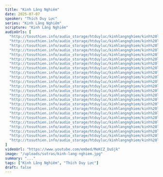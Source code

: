 ```yaml
---
title: "Kinh Lăng Nghiêm"
date: 2025-07-07
speaker: "Thích Duy Lực"
series: "Kinh Lăng Nghiêm"
scripture: "Kinh Lăng Nghiêm"
audioUrls: [
  "http://tosuthien.info/audio_storage/htduyluc/kinhlangnghiem/kinh%20lang%20nghiem%2001.mp3",
  "http://tosuthien.info/audio_storage/htduyluc/kinhlangnghiem/kinh%20lang%20nghiem%2002.mp3",
  "http://tosuthien.info/audio_storage/htduyluc/kinhlangnghiem/kinh%20lang%20nghiem%2003.mp3",
  "http://tosuthien.info/audio_storage/htduyluc/kinhlangnghiem/kinh%20lang%20nghiem%2004.mp3",
  "http://tosuthien.info/audio_storage/htduyluc/kinhlangnghiem/kinh%20lang%20nghiem%2005.mp3",
  "http://tosuthien.info/audio_storage/htduyluc/kinhlangnghiem/kinh%20lang%20nghiem%2006.mp3",
  "http://tosuthien.info/audio_storage/htduyluc/kinhlangnghiem/kinh%20lang%20nghiem%2007.mp3",
  "http://tosuthien.info/audio_storage/htduyluc/kinhlangnghiem/kinh%20lang%20nghiem%2008.mp3",
  "http://tosuthien.info/audio_storage/htduyluc/kinhlangnghiem/kinh%20lang%20nghiem%2009.mp3",
  "http://tosuthien.info/audio_storage/htduyluc/kinhlangnghiem/kinh%20lang%20nghiem%2010.mp3",
  "http://tosuthien.info/audio_storage/htduyluc/kinhlangnghiem/kinh%20lang%20nghiem%2011.mp3",
  "http://tosuthien.info/audio_storage/htduyluc/kinhlangnghiem/kinh%20lang%20nghiem%2012.mp3",
  "http://tosuthien.info/audio_storage/htduyluc/kinhlangnghiem/kinh%20lang%20nghiem%2013.mp3",
  "http://tosuthien.info/audio_storage/htduyluc/kinhlangnghiem/kinh%20lang%20nghiem%2014.mp3",
  "http://tosuthien.info/audio_storage/htduyluc/kinhlangnghiem/kinh%20lang%20nghiem%2015.mp3",
  "http://tosuthien.info/audio_storage/htduyluc/kinhlangnghiem/kinh%20lang%20nghiem%2016.mp3",
  "http://tosuthien.info/audio_storage/htduyluc/kinhlangnghiem/kinh%20lang%20nghiem%2017.mp3",
  "http://tosuthien.info/audio_storage/htduyluc/kinhlangnghiem/kinh%20lang%20nghiem%2018.mp3",
  "http://tosuthien.info/audio_storage/htduyluc/kinhlangnghiem/kinh%20lang%20nghiem%2019.mp3",
  "http://tosuthien.info/audio_storage/htduyluc/kinhlangnghiem/kinh%20lang%20nghiem%2020.mp3",
  "http://tosuthien.info/audio_storage/htduyluc/kinhlangnghiem/kinh%20lang%20nghiem%2021.mp3",
  "http://tosuthien.info/audio_storage/htduyluc/kinhlangnghiem/kinh%20lang%20nghiem%2022.mp3",
  "http://tosuthien.info/audio_storage/htduyluc/kinhlangnghiem/kinh%20lang%20nghiem%2023.mp3",
  "http://tosuthien.info/audio_storage/htduyluc/kinhlangnghiem/kinh%20lang%20nghiem%2024.mp3",
]
videoUrl: "https://www.youtube.com/embed/MeKCZ_DuSjk"
image: "/uploads/sutras/kinh-lang-nghiem.jpg"
summary: "..."
tags: ["Kinh Lăng Nghiêm", "Thích Duy Lực"]
draft: false
---
```


